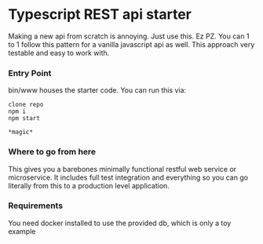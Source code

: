 # Typescript REST api starter
Making a new api from scratch is annoying. Just use this. Ez PZ. You can 1 to 1 follow this pattern for a vanilla javascript api as well. This approach very testable and easy to work with.

### Entry Point
bin/www houses the starter code. You can run this via:
```
clone repo
npm i
npm start

*magic*
```

### Where to go from here
This gives you a barebones minimally functional restful web service or microservice. It includes full test integration and everything so you can go literally from this to a production level application.

### Requirements
You need docker installed to use the provided db, which is only a toy example
